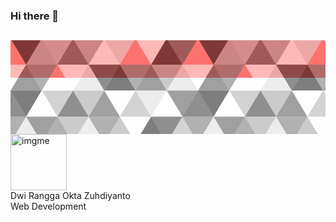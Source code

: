 ### Hi there 👋

<!--
**rraanggaaaa/rraanggaaaa** is a ✨ _special_ ✨ repository because its `README.md` (this file) appears on your GitHub profile.

Here are some ideas to get you started:

- 🔭 I’m currently working on ...
- 🌱 I’m currently learning ...
- 👯 I’m looking to collaborate on ...
- 🤔 I’m looking for help with ...
- 💬 Ask me about ...
- 📫 How to reach me: ...
- 😄 Pronouns: ...
- ⚡ Fun fact: ...
-->

<section id="section1">
            <div class="animated1">
                <div class="bg"></div>
                <div class="bg bg2"></div>
                <div class="bg bg3"></div>
                <div class="container_card">
                    <h1 id="textAnimation"></h1>
                </div>
                <div class="container_card">
                    <div class="card">
                        <div class="card__img"><svg xmlns="http://www.w3.org/2000/svg" width="100%">
                                <defs>
                                    <linearGradient id="a" gradientUnits="userSpaceOnUse" x1="0" x2="0" y1="0" y2="100%"
                                        gradientTransform="rotate(222,648,379)">
                                        <stop offset="-10" stop-color="#ffffff"></stop>
                                        <stop offset="" stop-color="#FC726E"></stop>
                                    </linearGradient>
                                    <pattern patternUnits="userSpaceOnUse" id="b" width="300" height="250" x="0" y="0"
                                        viewBox="0 10 1080 900">
                                        <g fill-opacity="0.5">
                                            <polygon fill="#444" points="90 150 0 300 180 300"></polygon>
                                            <polygon points="90 150 180 0 0 0"></polygon>
                                            <polygon fill="#AAA" points="270 150 360 0 180 0"></polygon>
                                            <polygon fill="#DDD" points="450 150 360 300 540 300"></polygon>
                                            <polygon fill="#999" points="450 150 540 0 360 0"></polygon>
                                            <polygon points="630 150 540 300 720 300"></polygon>
                                            <polygon fill="#DDD" points="630 150 720 0 540 0"></polygon>
                                            <polygon fill="#444" points="810 150 720 300 900 300"></polygon>
                                            <polygon fill="#FFF" points="810 150 900 0 720 0"></polygon>
                                            <polygon fill="#DDD" points="990 150 900 300 1080 300"></polygon>
                                            <polygon fill="#444" points="990 150 1080 0 900 0"></polygon>
                                            <polygon fill="#DDD" points="90 450 0 600 180 600"></polygon>
                                            <polygon points="90 450 180 300 0 300"></polygon>
                                            <polygon fill="#666" points="270 450 180 600 360 600"></polygon>
                                            <polygon fill="#AAA" points="270 450 360 300 180 300"></polygon>
                                            <polygon fill="#DDD" points="450 450 360 600 540 600"></polygon>
                                            <polygon fill="#999" points="450 450 540 300 360 300"></polygon>
                                            <polygon fill="#999" points="630 450 540 600 720 600"></polygon>
                                            <polygon fill="#FFF" points="630 450 720 300 540 300"></polygon>
                                            <polygon points="810 450 720 600 900 600"></polygon>
                                            <polygon fill="#DDD" points="810 450 900 300 720 300"></polygon>
                                            <polygon fill="#AAA" points="990 450 900 600 1080 600"></polygon>
                                            <polygon fill="#444" points="990 450 1080 300 900 300"></polygon>
                                            <polygon fill="#222" points="90 750 0 900 180 900"></polygon>
                                            <polygon points="270 750 180 900 360 900"></polygon>
                                            <polygon fill="#DDD" points="270 750 360 600 180 600"></polygon>
                                            <polygon points="450 750 540 600 360 600"></polygon>
                                            <polygon points="630 750 540 900 720 900"></polygon>
                                            <polygon fill="#444" points="630 750 720 600 540 600"></polygon>
                                            <polygon fill="#AAA" points="810 750 720 900 900 900"></polygon>
                                            <polygon fill="#666" points="810 750 900 600 720 600"></polygon>
                                            <polygon fill="#999" points="990 750 900 900 1080 900"></polygon>
                                            <polygon fill="#999" points="180 0 90 150 270 150"></polygon>
                                            <polygon fill="#444" points="360 0 270 150 450 150"></polygon>
                                            <polygon fill="#FFF" points="540 0 450 150 630 150"></polygon>
                                            <polygon points="900 0 810 150 990 150"></polygon>
                                            <polygon fill="#222" points="0 300 -90 450 90 450"></polygon>
                                            <polygon fill="#FFF" points="0 300 90 150 -90 150"></polygon>
                                            <polygon fill="#FFF" points="180 300 90 450 270 450"></polygon>
                                            <polygon fill="#666" points="180 300 270 150 90 150"></polygon>
                                            <polygon fill="#222" points="360 300 270 450 450 450"></polygon>
                                            <polygon fill="#FFF" points="360 300 450 150 270 150"></polygon>
                                            <polygon fill="#444" points="540 300 450 450 630 450"></polygon>
                                            <polygon fill="#222" points="540 300 630 150 450 150"></polygon>
                                            <polygon fill="#AAA" points="720 300 630 450 810 450"></polygon>
                                            <polygon fill="#666" points="720 300 810 150 630 150"></polygon>
                                            <polygon fill="#FFF" points="900 300 810 450 990 450"></polygon>
                                            <polygon fill="#999" points="900 300 990 150 810 150"></polygon>
                                            <polygon points="0 600 -90 750 90 750"></polygon>
                                            <polygon fill="#666" points="0 600 90 450 -90 450"></polygon>
                                            <polygon fill="#AAA" points="180 600 90 750 270 750"></polygon>
                                            <polygon fill="#444" points="180 600 270 450 90 450"></polygon>
                                            <polygon fill="#444" points="360 600 270 750 450 750"></polygon>
                                            <polygon fill="#999" points="360 600 450 450 270 450"></polygon>
                                            <polygon fill="#666" points="540 600 630 450 450 450"></polygon>
                                            <polygon fill="#222" points="720 600 630 750 810 750"></polygon>
                                            <polygon fill="#FFF" points="900 600 810 750 990 750"></polygon>
                                            <polygon fill="#222" points="900 600 990 450 810 450"></polygon>
                                            <polygon fill="#DDD" points="0 900 90 750 -90 750"></polygon>
                                            <polygon fill="#444" points="180 900 270 750 90 750"></polygon>
                                            <polygon fill="#FFF" points="360 900 450 750 270 750"></polygon>
                                            <polygon fill="#AAA" points="540 900 630 750 450 750"></polygon>
                                            <polygon fill="#FFF" points="720 900 810 750 630 750"></polygon>
                                            <polygon fill="#222" points="900 900 990 750 810 750"></polygon>
                                            <polygon fill="#222" points="1080 300 990 450 1170 450"></polygon>
                                            <polygon fill="#FFF" points="1080 300 1170 150 990 150"></polygon>
                                            <polygon points="1080 600 990 750 1170 750"></polygon>
                                            <polygon fill="#666" points="1080 600 1170 450 990 450"></polygon>
                                            <polygon fill="#DDD" points="1080 900 1170 750 990 750"></polygon>
                                        </g>
                                    </pattern>
                                </defs>
                                <rect x="0" y="-90" fill="url(#a)" width="100%" height="100%"></rect>
                                <rect x="0" y="0" fill="url(#b)" width="100%" height="100%"></rect>
                            </svg></div>
                        <div class="card__avatar"><a class="imgme" href="https://ibb.co/cCjDmns"><img
                                    src="https://i.ibb.co/cCjDmns/imgme.png" alt="imgme" height="90px" width=90px"></a>
                        </div>
                        <div class="card__title">Dwi Rangga Okta Zuhdiyanto</div>
                        <div class="card__subtitle">Web Development</div>
                        <div class="card__wrapper">
                        </div>
                    </div>
                </div>
            </div>
        </section>
